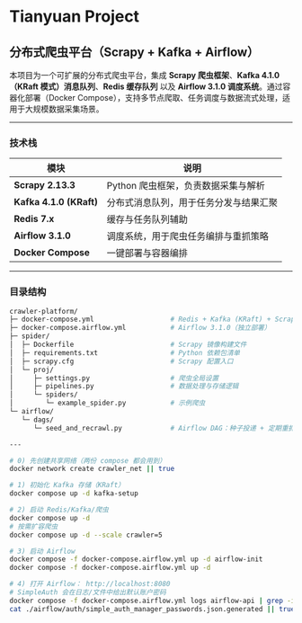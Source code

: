 # Tianyuan Project

## 分布式爬虫平台（Scrapy + Kafka + Airflow）

本项目为一个可扩展的分布式爬虫平台，集成 **Scrapy 爬虫框架**、**Kafka 4.1.0（KRaft 模式）消息队列**、**Redis 缓存队列** 以及 **Airflow 3.1.0 调度系统**。通过容器化部署（Docker Compose），支持多节点爬取、任务调度与数据流式处理，适用于大规模数据采集场景。

---

### 技术栈

| 模块 | 说明 |
|------|------|
| **Scrapy 2.13.3** | Python 爬虫框架，负责数据采集与解析 |
| **Kafka 4.1.0 (KRaft)** | 分布式消息队列，用于任务分发与结果汇聚 |
| **Redis 7.x** | 缓存与任务队列辅助 |
| **Airflow 3.1.0** | 调度系统，用于爬虫任务编排与重抓策略 |
| **Docker Compose** | 一键部署与容器编排 |

---

### 目录结构

```bash
crawler-platform/
├─ docker-compose.yml                   # Redis + Kafka (KRaft) + Scrapy 节点
├─ docker-compose.airflow.yml           # Airflow 3.1.0（独立部署）
├─ spider/
│  ├─ Dockerfile                        # Scrapy 镜像构建文件
│  ├─ requirements.txt                  # Python 依赖包清单
│  ├─ scrapy.cfg                        # Scrapy 配置入口
│  └─ proj/
│     ├─ settings.py                    # 爬虫全局设置
│     ├─ pipelines.py                   # 数据处理与存储逻辑
│     └─ spiders/
│        └─ example_spider.py           # 示例爬虫
└─ airflow/
   └─ dags/
      └─ seed_and_recrawl.py            # Airflow DAG：种子投递 + 定期重抓

---

# 0) 先创建共享网络（两份 compose 都会用到）
docker network create crawler_net || true

# 1) 初始化 Kafka 存储（KRaft）
docker compose up -d kafka-setup

# 2) 启动 Redis/Kafka/爬虫
docker compose up -d
# 按需扩容爬虫
docker compose up -d --scale crawler=5

# 3) 启动 Airflow
docker compose -f docker-compose.airflow.yml up -d airflow-init
docker compose -f docker-compose.airflow.yml up -d

# 4) 打开 Airflow： http://localhost:8080
# SimpleAuth 会在日志/文件中给出默认账户密码
docker compose -f docker-compose.airflow.yml logs airflow-api | grep -i password || true
cat ./airflow/auth/simple_auth_manager_passwords.json.generated || true
